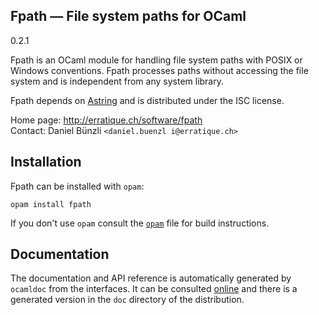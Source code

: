 Fpath — File system paths for OCaml
-------------------------------------------------------------------------------
0.2.1

Fpath is an OCaml module for handling file system paths with POSIX or
Windows conventions. Fpath processes paths without accessing the file
system and is independent from any system library.

Fpath depends on [Astring][astring] and is distributed under the ISC
license.

[astring]: http://erratique.ch/software/astring

Home page: http://erratique.ch/software/fpath  
Contact: Daniel Bünzli `<daniel.buenzl i@erratique.ch>`

## Installation

Fpath can be installed with `opam`:

    opam install fpath

If you don't use `opam` consult the [`opam`](opam) file for build
instructions.

## Documentation

The documentation and API reference is automatically generated by
`ocamldoc` from the interfaces. It can be consulted [online][doc]
and there is a generated version in the `doc` directory of the
distribution.

[doc]: http://erratique.ch/software/fpath/doc/
